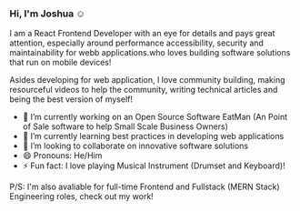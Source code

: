 ### Hi, I'm Joshua :relaxed:

I am a React Frontend Developer with an eye for details and pays great attention, especially around performance accessibility, security and maintainability for webb applications.who loves building software solutions that run on mobile devices!

Asides developing for web application, I love community building, making resourceful videos to help the community, writing technical articles and being the best version of myself!

- 🔭 I’m currently working on an Open Source Software EatMan (An Point of Sale software to help Small Scale Business Owners)
- 🌱 I’m currently learning best practices in developing web applications
- 👯 I’m looking to collaborate on innovative software solutions
- 😄 Pronouns: He/Him
- ⚡ Fun fact: I love playing Musical Instrument (Drumset and Keyboard)!

P/S: I'm also avaliable for full-time Frontend and Fullstack (MERN Stack) Engineering roles, check out my work!

